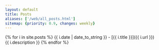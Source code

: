```yaml
---
layout: default
title: Posts
aliases: ['/web/all_posts.html']
sitemap: {priority: 0.9, changes: weekly}
---
```

{% for i in site.posts %}
{{ i.date | date_to_string }} - [{{ i.title }}]({{ i.url }})<br />
{{ i.description }}
{% endfor %}

<a href="http://lurch.barbon.org/php/mixtureshare.cgi"></a>
